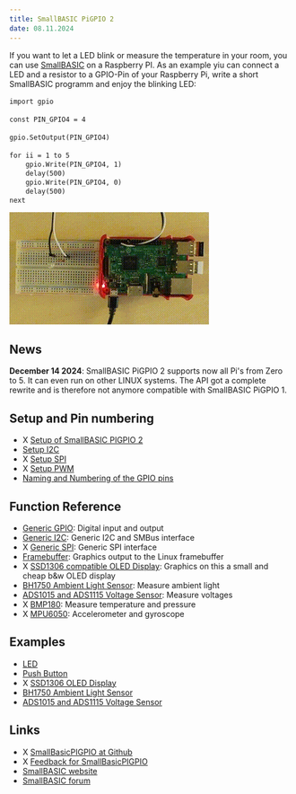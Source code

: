 ```yaml
---
title: SmallBASIC PiGPIO 2
date: 08.11.2024
---
```


If you want to let a LED blink or measure the temperature in your room, you can use
[SmallBASIC](https://smallbasic.github.io) on a Raspberry PI. As an example yiu can
connect a LED and a resistor to a GPIO-Pin of your Raspberry Pi, write a short
SmallBASIC programm and enjoy the blinking LED:

```smallbasic
import gpio

const PIN_GPIO4 = 4

gpio.SetOutput(PIN_GPIO4)

for ii = 1 to 5
	gpio.Write(PIN_GPIO4, 1)
	delay(500)
	gpio.Write(PIN_GPIO4, 0)
	delay(500)
next
```

![Blinking LED](./images/blink.gif)


## News

__December 14 2024__: SmallBASIC PiGPIO 2 supports now all Pi's from Zero to 5. It can
even run on other LINUX systems. The API got a complete rewrite and is therefore not
anymore compatible with SmallBASIC PiGPIO 1.

## Setup and Pin numbering

- X [Setup of SmallBASIC PIGPIO 2](./setup.html)
- [Setup I2C](./setupi2c.html)
- X [Setup SPI](./setupspi.html)
- X [Setup PWM](./gpio_numbering.html)
- [Naming and Numbering of the GPIO pins](./gpio_numbering.html)

## Function Reference

- [Generic GPIO](./gpio.html): Digital input and output
- [Generic I2C](./i2c.html): Generic I2C and SMBus interface
- X [Generic SPI](./spi.html): Generic SPI interface
- [Framebuffer](./framebuffer.html): Graphics output to the Linux framebuffer
- X [SSD1306 compatible OLED Display](./ssd1306.html): Graphics on this a small and cheap b&w OLED display
- [BH1750 Ambient Light Sensor](./bh1750.html): Measure ambient light
- [ADS1015 and ADS1115 Voltage Sensor](./ads1x15.html): Measure voltages
- X [BMP180](./bmp180.html): Measure temperature and pressure
- X [MPU6050](./mpu6050.html): Accelerometer and gyroscope

## Examples

- [LED](./led_gpio.html)
- [Push Button](./pushbutton_gpio.html)
- X [SSD1306 OLED Display](./example_ssd1306.html)
- [BH1750 Ambient Light Sensor](./bh1750_generic_i2c.html)
- [ADS1015 and ADS1115 Voltage Sensor](./ads1x15.html)

## Links

- X [SmallBasicPIGPIO at Github](https://github.com/Joe7M/SmallBasicPIGPIO)
- X [Feedback for SmallBasicPIGPIO](https://github.com/Joe7M/SmallBasicPIGPIO/discussions)
- [SmallBASIC website](https://smallbasic.github.io/)
- [SmallBASIC forum](https://www.syntaxbomb.com/smallbasic/)
